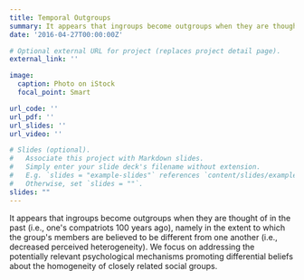 ```yaml
---
title: Temporal Outgroups
summary: It appears that ingroups become outgroups when they are thought of in the past (i.e., one's compatriots 100 years ago), namely in the extent to which the group's members are believed to be different from one another (i.e., decreased perceived heterogeneity). We focus on addressing the potentially relevant psychological mechanisms promoting differential beliefs about the homogeneity of closely related social groups.
date: '2016-04-27T00:00:00Z'

# Optional external URL for project (replaces project detail page).
external_link: ''

image:
  caption: Photo on iStock
  focal_point: Smart

url_code: ''
url_pdf: ''
url_slides: ''
url_video: ''

# Slides (optional).
#   Associate this project with Markdown slides.
#   Simply enter your slide deck's filename without extension.
#   E.g. `slides = "example-slides"` references `content/slides/example-slides.md`.
#   Otherwise, set `slides = ""`.
slides: ""
---
```


It appears that ingroups become outgroups when they are thought of in the past (i.e., one's compatriots 100 years ago), namely in the extent to which the group's members are believed to be different from one another (i.e., decreased perceived heterogeneity). We focus on addressing the potentially relevant psychological mechanisms promoting differential beliefs about the homogeneity of closely related social groups.